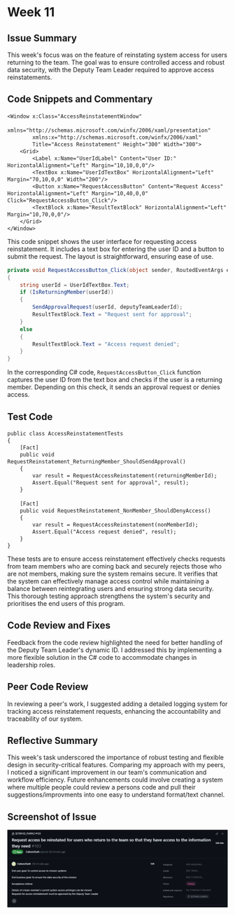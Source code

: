 
# Week 11

## Issue Summary
This week's focus was on the feature of reinstating system access for users returning to the team. The goal was to ensure controlled access and robust data security, with the Deputy Team Leader required to approve access reinstatements.

## Code Snippets and Commentary

```xaml
<Window x:Class="AccessReinstatementWindow"
        xmlns="http://schemas.microsoft.com/winfx/2006/xaml/presentation"
        xmlns:x="http://schemas.microsoft.com/winfx/2006/xaml"
        Title="Access Reinstatement" Height="300" Width="300">
    <Grid>
        <Label x:Name="UserIdLabel" Content="User ID:" HorizontalAlignment="Left" Margin="10,10,0,0"/>
        <TextBox x:Name="UserIdTextBox" HorizontalAlignment="Left" Margin="70,10,0,0" Width="200"/>
        <Button x:Name="RequestAccessButton" Content="Request Access" HorizontalAlignment="Left" Margin="10,40,0,0" Click="RequestAccessButton_Click"/>
        <TextBlock x:Name="ResultTextBlock" HorizontalAlignment="Left" Margin="10,70,0,0"/>
    </Grid>
</Window>
```
This code snippet shows the user interface for requesting access reinstatement. It includes a text box for entering the user ID and a button to submit the request. The layout is straightforward, ensuring ease of use.

```csharp
private void RequestAccessButton_Click(object sender, RoutedEventArgs e)
{
    string userId = UserIdTextBox.Text;
    if (IsReturningMember(userId))
    {
        SendApprovalRequest(userId, deputyTeamLeaderId);
        ResultTextBlock.Text = "Request sent for approval";
    }
    else
    {
        ResultTextBlock.Text = "Access request denied";
    }
}
```
In the corresponding C# code, `RequestAccessButton_Click` function captures the user ID from the text box and checks if the user is a returning member. Depending on this check, it sends an approval request or denies access.

## Test Code

```
public class AccessReinstatementTests
{
    [Fact]
    public void RequestReinstatement_ReturningMember_ShouldSendApproval()
    {
        var result = RequestAccessReinstatement(returningMemberId);
        Assert.Equal("Request sent for approval", result);
    }

    [Fact]
    public void RequestReinstatement_NonMember_ShouldDenyAccess()
    {
        var result = RequestAccessReinstatement(nonMemberId);
        Assert.Equal("Access request denied", result);
    }
}
```

These tests are to ensure access reinstatement effectively checks requests from team members who are coming back and securely rejects those who are not members, making sure the system remains secure. It verifies that the system can effectively manage access control while maintaining a balance between reintegrating users and ensuring strong data security. This thorough testing approach strengthens the system's security and prioritises the end users of this program.

## Code Review and Fixes
Feedback from the code review highlighted the need for better handling of the Deputy Team Leader's dynamic ID. I addressed this by implementing a more flexible solution in the C# code to accommodate changes in leadership roles.

## Peer Code Review
In reviewing a peer's work, I suggested adding a detailed logging system for tracking access reinstatement requests, enhancing the accountability and traceability of our system.

## Reflective Summary
This week's task underscored the importance of robust testing and flexible design in security-critical features. Comparing my approach with my peers, I noticed a significant improvement in our team's communication and workflow efficiency. Future enhancements could involve creating a system where multiple people could review a persons code and pull their suggestions/improvments into one easy to understand format/text channel. 

## Screenshot of Issue 

![Image](https://github.com/CallumJSuth/Portfolio/blob/main/images/ss7-1.png)

